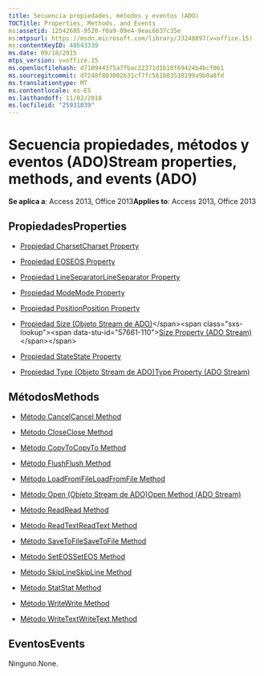 ```yaml
---
title: Secuencia propiedades, métodos y eventos (ADO)
TOCTitle: Properties, Methods, and Events
ms:assetid: 12542605-9520-f0a9-09e4-9eac6b37c35e
ms:mtpsurl: https://msdn.microsoft.com/library/JJ248897(v=office.15)
ms:contentKeyID: 48543339
ms.date: 09/18/2015
mtps_version: v=office.15
ms.openlocfilehash: d710944375a7fbac22371d1b18f69424b4bcf061
ms.sourcegitcommit: d7248f803002b31cf7fc561b03530199a9b0a8fd
ms.translationtype: MT
ms.contentlocale: es-ES
ms.lasthandoff: 11/02/2018
ms.locfileid: "25931039"
---
```

# <a name="stream-properties-methods-and-events-ado"></a><span data-ttu-id="57661-102">Secuencia propiedades, métodos y eventos (ADO)</span><span class="sxs-lookup"><span data-stu-id="57661-102">Stream properties, methods, and events (ADO)</span></span>


<span data-ttu-id="57661-103">**Se aplica a**: Access 2013, Office 2013</span><span class="sxs-lookup"><span data-stu-id="57661-103">**Applies to**: Access 2013, Office 2013</span></span>

## <a name="properties"></a><span data-ttu-id="57661-104">Propiedades</span><span class="sxs-lookup"><span data-stu-id="57661-104">Properties</span></span>

- [<span data-ttu-id="57661-105">Propiedad Charset</span><span class="sxs-lookup"><span data-stu-id="57661-105">Charset Property</span></span>](charset-property-ado.md)

- [<span data-ttu-id="57661-106">Propiedad EOS</span><span class="sxs-lookup"><span data-stu-id="57661-106">EOS Property</span></span>](eos-property-ado.md)

- [<span data-ttu-id="57661-107">Propiedad LineSeparator</span><span class="sxs-lookup"><span data-stu-id="57661-107">LineSeparator Property</span></span>](lineseparator-property-ado.md)

- [<span data-ttu-id="57661-108">Propiedad Mode</span><span class="sxs-lookup"><span data-stu-id="57661-108">Mode Property</span></span>](mode-property-ado.md)

- [<span data-ttu-id="57661-109">Propiedad Position</span><span class="sxs-lookup"><span data-stu-id="57661-109">Position Property</span></span>](position-property-ado.md)

- <span data-ttu-id="57661-110">[Propiedad Size (Objeto Stream de ADO)](https://msdn.microsoft.com/library/jj250128\(v=office.15\))</span><span class="sxs-lookup"><span data-stu-id="57661-110">[Size Property (ADO Stream)](https://msdn.microsoft.com/library/jj250128\(v=office.15\))</span></span>

- [<span data-ttu-id="57661-111">Propiedad State</span><span class="sxs-lookup"><span data-stu-id="57661-111">State Property</span></span>](state-property-ado.md)

- [<span data-ttu-id="57661-112">Propiedad Type (Objeto Stream de ADO)</span><span class="sxs-lookup"><span data-stu-id="57661-112">Type Property (ADO Stream)</span></span>](type-property-ado-stream.md)

## <a name="methods"></a><span data-ttu-id="57661-113">Métodos</span><span class="sxs-lookup"><span data-stu-id="57661-113">Methods</span></span>

- [<span data-ttu-id="57661-114">Método Cancel</span><span class="sxs-lookup"><span data-stu-id="57661-114">Cancel Method</span></span>](cancel-method-ado.md)

- [<span data-ttu-id="57661-115">Método Close</span><span class="sxs-lookup"><span data-stu-id="57661-115">Close Method</span></span>](close-method-ado.md)

- [<span data-ttu-id="57661-116">Método CopyTo</span><span class="sxs-lookup"><span data-stu-id="57661-116">CopyTo Method</span></span>](copyto-method-ado.md)

- [<span data-ttu-id="57661-117">Método Flush</span><span class="sxs-lookup"><span data-stu-id="57661-117">Flush Method</span></span>](flush-method-ado.md)

- [<span data-ttu-id="57661-118">Método LoadFromFile</span><span class="sxs-lookup"><span data-stu-id="57661-118">LoadFromFile Method</span></span>](loadfromfile-method-ado.md)

- [<span data-ttu-id="57661-119">Método Open (Objeto Stream de ADO)</span><span class="sxs-lookup"><span data-stu-id="57661-119">Open Method (ADO Stream)</span></span>](open-method-ado-stream.md)

- [<span data-ttu-id="57661-120">Método Read</span><span class="sxs-lookup"><span data-stu-id="57661-120">Read Method</span></span>](read-method-ado.md)

- [<span data-ttu-id="57661-121">Método ReadText</span><span class="sxs-lookup"><span data-stu-id="57661-121">ReadText Method</span></span>](readtext-method-ado.md)

- [<span data-ttu-id="57661-122">Método SaveToFile</span><span class="sxs-lookup"><span data-stu-id="57661-122">SaveToFile Method</span></span>](savetofile-method-ado.md)

- [<span data-ttu-id="57661-123">Método SetEOS</span><span class="sxs-lookup"><span data-stu-id="57661-123">SetEOS Method</span></span>](seteos-method-ado.md)

- [<span data-ttu-id="57661-124">Método SkipLine</span><span class="sxs-lookup"><span data-stu-id="57661-124">SkipLine Method</span></span>](skipline-method-ado.md)

- [<span data-ttu-id="57661-125">Método Stat</span><span class="sxs-lookup"><span data-stu-id="57661-125">Stat Method</span></span>](stat-method-ado.md)

- [<span data-ttu-id="57661-126">Método Write</span><span class="sxs-lookup"><span data-stu-id="57661-126">Write Method</span></span>](write-method-ado.md)

- [<span data-ttu-id="57661-127">Método WriteText</span><span class="sxs-lookup"><span data-stu-id="57661-127">WriteText Method</span></span>](writetext-method-ado.md)

## <a name="events"></a><span data-ttu-id="57661-128">Eventos</span><span class="sxs-lookup"><span data-stu-id="57661-128">Events</span></span>

<span data-ttu-id="57661-129">Ninguno.</span><span class="sxs-lookup"><span data-stu-id="57661-129">None.</span></span>

